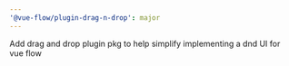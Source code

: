 ```yaml
---
'@vue-flow/plugin-drag-n-drop': major
---
```


Add drag and drop plugin pkg to help simplify implementing a dnd UI for vue flow
